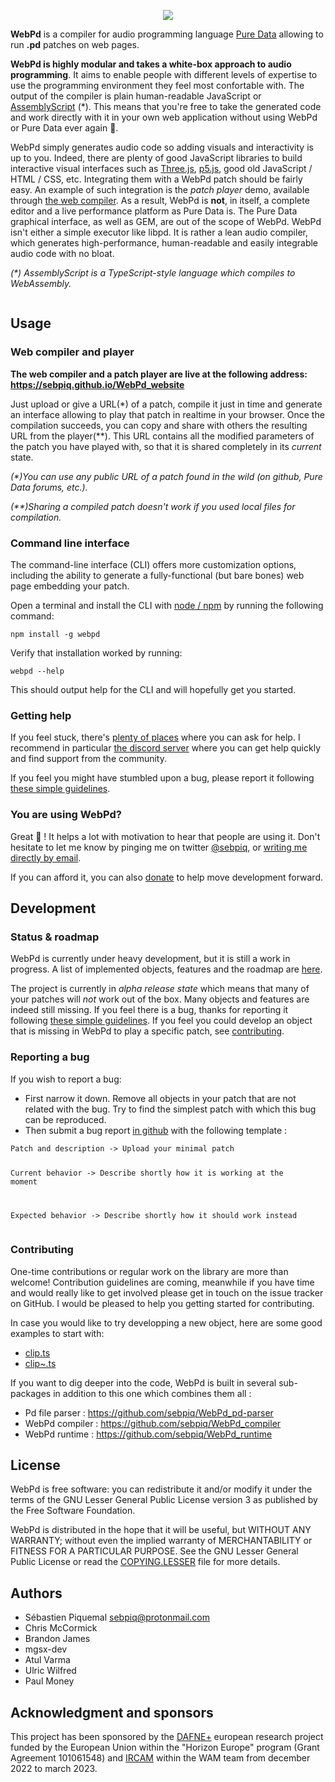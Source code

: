 <p align="center">
  <img src="webpd.png" />
</p>

<!-- intro start -->

<p><strong>WebPd</strong> is a compiler for audio programming language <a href="puredata.info/">Pure Data</a> allowing to run <strong>.pd</strong> patches on web pages. </p>
<p><strong>WebPd is highly modular and takes a white-box approach to audio programming</strong>. It aims to enable people with different levels of expertise to use the programming environment they feel most confortable with. The output of the compiler is plain human-readable JavaScript or <a href="https://www.assemblyscript.org/">AssemblyScript</a> (*). This means that you&#39;re free to take the generated code and work directly with it in your own web application without using WebPd or Pure Data ever again 🌈.</p>
<!-- intro end -->

<p>WebPd simply generates audio code so adding visuals and interactivity is up to you. Indeed, there are plenty of good JavaScript libraries to build interactive visual interfaces such as <a href="https://threejs.org/">Three.js</a>, <a href="https://p5js.org/">p5.js</a>, good old JavaScript / HTML / CSS, etc. Integrating them with a WebPd patch should be fairly easy. An example of such integration is the <em>patch player</em> demo, available through <a href="#using-the-web-compiler">the web compiler</a>. As a result, WebPd is <strong>not</strong>, in itself, a complete editor and a live performance platform as Pure Data is. The Pure Data graphical interface, as well as GEM, are out of the scope of WebPd. WebPd isn&#39;t either a simple executor like libpd. It is rather a lean audio compiler, which generates high-performance, human-readable and easily integrable audio code with no bloat.</p>
<p><em>(*) AssemblyScript is a TypeScript-style language which compiles to WebAssembly.</em></p>
<p><a href="https://github.com/sponsors/sebpiq"><img src="https://img.shields.io/static/v1?label=Sponsor&message=%E2%9D%A4&logo=GitHub&color=%23ed00d9" alt=""></a></p>
<h2 id="usage">Usage</h2>
<h3 id="web-compiler-and-player">Web compiler and player</h3>
<p><span id="using-the-web-compiler"><span></p>
<p><strong>The web compiler and a patch player are live at the following address: <a href="https://sebpiq.github.io/WebPd_website">https://sebpiq.github.io/WebPd_website</a></strong></p>
<p>Just upload or give a URL(*) of a patch, compile it just in time and generate an interface allowing to play that patch in realtime in your browser. Once the compilation succeeds, you can copy and share with others the resulting URL from the player(**). This URL contains all the modified parameters of the patch you have played with, so that it is shared completely in its <em>current</em> state.</p>
<p><em>(*)You can use any public URL of a patch found in the wild (on github, Pure Data forums, etc.).</em></p>
<p><em>(**)Sharing a compiled patch doesn&#39;t work if you used local files for compilation.</em></p>
<h3 id="command-line-interface">Command line interface</h3>
<p><span id="using-the-cli"><span></p>
<p>The command-line interface (CLI) offers more customization options, including the ability to generate a fully-functional (but bare bones) web page embedding your patch.</p>
<p>Open a terminal and install the CLI with <a href="https://nodejs.org/">node / npm</a> by running the following command:</p>
<pre><code>npm install -g webpd
</code></pre>
<p>Verify that installation worked by running:</p>
<pre><code>webpd --help
</code></pre>
<p>This should output help for the CLI and will hopefully get you started.</p>
<h3 id="getting-help">Getting help</h3>
<p>If you feel stuck, there&#39;s <a href="https://puredata.info/community">plenty of places</a> where you can ask for help. I recommend in particular <a href="https://discord.gg/AZ43djV">the discord server</a> where you can get help quickly and find support from the community.</p>
<p>If you feel you might have stumbled upon a bug, please report it following <a href="#reporting-a-bug">these simple guidelines</a>.</p>
<h3 id="you-are-using-webpd">You are using WebPd?</h3>
<p>Great 🌱 ! It helps a lot with motivation to hear that people are using it. Don&#39;t hesitate to let me know by pinging me on twitter <a href="https://twitter.com/sebpiq">@sebpiq</a>, or <a href="https://second-hander.com/">writing me directly by email</a>.</p>
<p>If you can afford it, you can also <a href="https://opencollective.com/webpd">donate</a> to help move development forward.</p>
<h2 id="development">Development</h2>
<h3 id="status--roadmap">Status &amp; roadmap</h3>
<p>WebPd is currently under heavy development, but it is still a work in progress. A list of implemented objects, features and the roadmap are <a href="https://github.com/sebpiq/WebPd/blob/main/ROADMAP.md">here</a>.</p>
<p>The project is currently in <em>alpha release state</em> which means that many of your patches will <em>not</em> work out of the box. Many objects and features are indeed still missing. If you feel there is a bug, thanks for reporting it following <a href="#reporting-a-bug">these simple guidelines</a>. If you feel you could develop an object that is missing in WebPd to play a specific patch, see <a href="#contributing">contributing</a>.</p>
<h3 id="reporting-a-bug">Reporting a bug</h3>
<p><span id="reporting-a-bug"><span></p>
<p>If you wish to report a bug:</p>
<ul>
<li>First narrow it down. Remove all objects in your patch that are not related with the bug. Try to find the simplest patch with which this bug can be reproduced.</li>
<li>Then submit a bug report <a href="https://github.com/sebpiq/WebPd/issues">in github</a> with the following template :</li>
</ul>
<pre><code>Patch and description -&gt; Upload your minimal patch

Current behavior -&gt; Describe shortly how it is working at the moment

Expected behavior -&gt; Describe shortly how it should work instead
</code></pre>
<h3 id="contributing">Contributing</h3>
<p><span id="contributing"><span></p>
<p>One-time contributions or regular work on the library are more than welcome! Contribution guidelines are coming, meanwhile if you have time and would really like to get involved please get in touch on the issue tracker on GitHub. I would be pleased to help you getting started for contributing.</p>
<p>In case you would like to try developping a new object, here are some good examples to start with:</p>
<ul>
<li><a href="https://github.com/sebpiq/WebPd/blob/develop/src/nodes/nodes/clip.ts">clip.ts</a></li>
<li><a href="https://github.com/sebpiq/WebPd/blob/develop/src/nodes/nodes/clip~.ts">clip~.ts</a></li>
</ul>
<p>If you want to dig deeper into the code, WebPd is built in several sub-packages in addition to this one which combines them all : </p>
<ul>
<li>Pd file parser : <a href="https://github.com/sebpiq/WebPd_pd-parser">https://github.com/sebpiq/WebPd_pd-parser</a></li>
<li>WebPd compiler : <a href="https://github.com/sebpiq/WebPd_compiler">https://github.com/sebpiq/WebPd_compiler</a></li>
<li>WebPd runtime : <a href="https://github.com/sebpiq/WebPd_runtime">https://github.com/sebpiq/WebPd_runtime</a></li>
</ul>
<h2 id="license">License</h2>
<p>WebPd is free software: you can redistribute it and/or modify it under the terms of the GNU Lesser General Public License version 3 as published by the Free Software Foundation.</p>
<p>WebPd is distributed in the hope that it will be useful, but WITHOUT ANY WARRANTY; without even the implied warranty of MERCHANTABILITY or FITNESS FOR A PARTICULAR PURPOSE. See the
GNU Lesser General Public License or read the <a href="https://github.com/Ircam-WAM/WebPd/blob/main/COPYING.LESSER">COPYING.LESSER</a> file for more details.</p>
<h2 id="authors">Authors</h2>
<ul>
<li>Sébastien Piquemal <a href="mailto:&#115;&#x65;&#x62;&#x70;&#105;&#x71;&#64;&#112;&#114;&#x6f;&#x74;&#x6f;&#110;&#x6d;&#x61;&#x69;&#x6c;&#x2e;&#x63;&#111;&#x6d;">&#115;&#x65;&#x62;&#x70;&#105;&#x71;&#64;&#112;&#114;&#x6f;&#x74;&#x6f;&#110;&#x6d;&#x61;&#x69;&#x6c;&#x2e;&#x63;&#111;&#x6d;</a></li>
<li>Chris McCormick</li>
<li>Brandon James</li>
<li>mgsx-dev</li>
<li>Atul Varma</li>
<li>Ulric Wilfred</li>
<li>Paul Money</li>
</ul>
<h2 id="acknowledgment-and-sponsors">Acknowledgment and sponsors</h2>
<p>This project has been sponsored by the <a href="https://dafneplus.eu/">DAFNE+</a> european research project funded by the European Union within the &quot;Horizon Europe&quot; program (Grant Agreement 101061548) and <a href="https://www.ircam.fr">IRCAM</a> within the WAM team from december 2022 to march 2023.</p>
